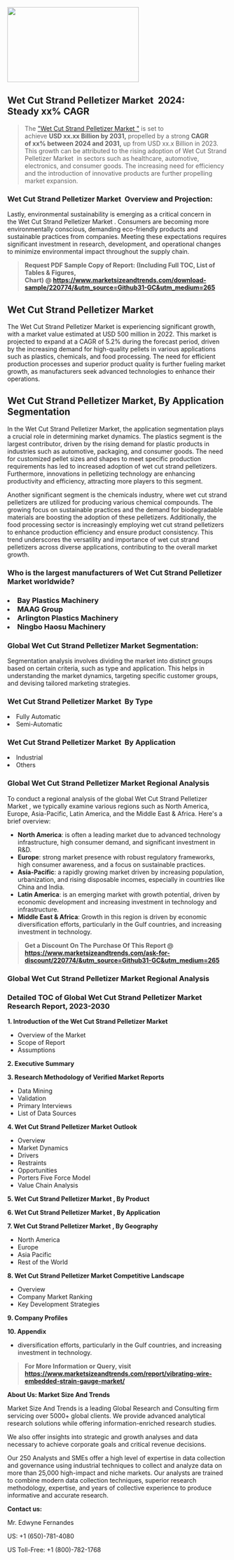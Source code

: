 <p><img class="alignnone size-medium wp-image-20088" src="https://ffe5etoiles.com/wp-content/uploads/2024/12/MST1-300x171.png" alt="" width="300" height="171" /></p><h2 id="ember46" class="ember-view reader-text-block__heading-2">Wet Cut Strand Pelletizer Market &nbsp;2024: Steady&nbsp;xx% CAGR</h2><blockquote id="ember47" class="ember-view reader-text-block__blockquote">The&nbsp;<a class="app-aware-link " href="https://www.marketsizeandtrends.com/download-sample/220774/&utm_source=Github31-GC&utm_medium=265" target="_blank" data-test-app-aware-link="">"Wet Cut Strand Pelletizer Market "</a>&nbsp;is set to achieve&nbsp;<strong>USD&nbsp;xx.xx&nbsp;Billion by 2031,</strong>&nbsp;propelled by a strong&nbsp;<strong>CAGR of&nbsp;xx% between 2024 and 2031,</strong>&nbsp;up from USD xx.x Billion in 2023. This growth can be attributed to the rising adoption of&nbsp;Wet Cut Strand Pelletizer Market &nbsp;in sectors such as healthcare, automotive, electronics, and consumer goods. The increasing need for efficiency and the introduction of innovative products are further propelling market expansion.</blockquote><h3 id="ember48" class="ember-view reader-text-block__heading-3">Wet Cut Strand Pelletizer Market &nbsp;Overview and Projection:</h3><p id="ember49" class="ember-view reader-text-block__paragraph">Lastly, environmental sustainability is emerging as a critical concern in the&nbsp;Wet Cut Strand Pelletizer Market . Consumers are becoming more environmentally conscious, demanding eco-friendly products and sustainable practices from companies. Meeting these expectations requires significant investment in research, development, and operational changes to minimize environmental impact throughout the supply chain.</p><blockquote id="ember50" class="ember-view reader-text-block__blockquote"><strong>Request PDF Sample Copy of Report: (Including Full TOC, List of Tables &amp; Figures, Chart)&nbsp;@&nbsp;<strong><a href="https://www.marketsizeandtrends.com/download-sample/220774/&utm_source=Github31-GC&utm_medium=265" target="_blank">https://www.marketsizeandtrends.com/download-sample/220774/&utm_source=Github31-GC&utm_medium=265</a></strong></strong></blockquote><h3 class=""><h2>Wet Cut Strand Pelletizer Market</h2><p>The Wet Cut Strand Pelletizer Market is experiencing significant growth, with a market value estimated at USD 500 million in 2022. This market is projected to expand at a CAGR of 5.2% during the forecast period, driven by the increasing demand for high-quality pellets in various applications such as plastics, chemicals, and food processing. The need for efficient production processes and superior product quality is further fueling market growth, as manufacturers seek advanced technologies to enhance their operations.</p><h2>Wet Cut Strand Pelletizer Market, By Application Segmentation</h2><p>In the Wet Cut Strand Pelletizer Market, the application segmentation plays a crucial role in determining market dynamics. The plastics segment is the largest contributor, driven by the rising demand for plastic products in industries such as automotive, packaging, and consumer goods. The need for customized pellet sizes and shapes to meet specific production requirements has led to increased adoption of wet cut strand pelletizers. Furthermore, innovations in pelletizing technology are enhancing productivity and efficiency, attracting more players to this segment.</p><p>Another significant segment is the chemicals industry, where wet cut strand pelletizers are utilized for producing various chemical compounds. The growing focus on sustainable practices and the demand for biodegradable materials are boosting the adoption of these pelletizers. Additionally, the food processing sector is increasingly employing wet cut strand pelletizers to enhance production efficiency and ensure product consistency. This trend underscores the versatility and importance of wet cut strand pelletizers across diverse applications, contributing to the overall market growth.</p></h3><h3 id="" class="">Who is the largest manufacturers of&nbsp;Wet Cut Strand Pelletizer Market worldwide?</h3><h3 class=""></Li><Li>Bay Plastics Machinery</Li><Li> MAAG Group</Li><Li> Arlington Plastics Machinery</Li><Li> Ningbo Haosu Machinery</h3><h3 id="ember53" class="ember-view reader-text-block__heading-3">Global&nbsp;Wet Cut Strand Pelletizer Market Segmentation:</h3><p id="ember54" class="ember-view reader-text-block__paragraph">Segmentation analysis involves dividing the market into distinct groups based on certain criteria, such as type and application. This helps in understanding the market dynamics, targeting specific customer groups, and devising tailored marketing strategies.</p><h3 id="" class="">Wet Cut Strand Pelletizer Market &nbsp;By Type</h3><p></Li><Li>Fully Automatic</Li><Li> Semi-Automatic</p><h3 id="" class="">Wet Cut Strand Pelletizer Market &nbsp;By Application</h3><p class=""></Li><Li>Industrial</Li><Li> Others</p><h3 id="ember62" class="ember-view reader-text-block__heading-3">Global Wet Cut Strand Pelletizer Market Regional Analysis</h3><p id="ember63" class="ember-view reader-text-block__paragraph">To conduct a regional analysis of the global Wet Cut Strand Pelletizer Market , we typically examine various regions such as North America, Europe, Asia-Pacific, Latin America, and the Middle East &amp; Africa. Here's a brief overview:</p><ul><li><strong>North America</strong>: is often a leading market due to advanced technology infrastructure, high consumer demand, and significant investment in R&amp;D.</li><li><strong>Europe</strong>: strong market presence with robust regulatory frameworks, high consumer awareness, and a focus on sustainable practices.</li><li><strong>Asia-Pacific</strong>: a rapidly growing market driven by increasing population, urbanization, and rising disposable incomes, especially in countries like China and India.</li><li><strong>Latin America</strong>: is an emerging market with growth potential, driven by economic development and increasing investment in technology and infrastructure.</li><li><strong>Middle East &amp; Africa</strong>: Growth in this region is driven by economic diversification efforts, particularly in the Gulf countries, and increasing investment in technology.</li></ul><blockquote id="ember61" class="ember-view reader-text-block__blockquote"><strong>Get a Discount On The Purchase Of This Report @ <strong><a href="https://html-cleaner.com/" target="">https://www.marketsizeandtrends.com/ask-for-discount/220774/&utm_source=Github31-GC&utm_medium=265</a></strong></strong></blockquote><h3 id="ember62" class="ember-view reader-text-block__heading-3">Global Wet Cut Strand Pelletizer Market Regional Analysis</h3><h3 id="" class="">Detailed TOC of Global Wet Cut Strand Pelletizer Market Research Report, 2023-2030</h3><p id="" class=""><strong>1. Introduction of the Wet Cut Strand Pelletizer Market </strong></p><ul><li>Overview of the Market</li><li>Scope of Report</li><li>Assumptions</li></ul><p id="" class=""><strong>2. Executive Summary</strong></p><p id="" class=""><strong>3. Research Methodology of Verified Market Reports</strong></p><ul><li>Data Mining</li><li>Validation</li><li>Primary Interviews</li><li>List of Data Sources</li></ul><p id="" class=""><strong>4. Wet Cut Strand Pelletizer Market Outlook</strong></p><ul><li>Overview</li><li>Market Dynamics</li><li>Drivers</li><li>Restraints</li><li>Opportunities</li><li>Porters Five Force Model</li><li>Value Chain Analysis</li></ul><p id="" class=""><strong>5. Wet Cut Strand Pelletizer Market , By Product</strong></p><p id="" class=""><strong>6. Wet Cut Strand Pelletizer Market , By Application</strong></p><p id="" class=""><strong>7. Wet Cut Strand Pelletizer Market , By Geography</strong></p><ul><li>North America</li><li>Europe</li><li>Asia Pacific</li><li>Rest of the World</li></ul><p id="" class=""><strong>8. Wet Cut Strand Pelletizer Market Competitive Landscape</strong></p><ul><li>Overview</li><li>Company Market Ranking</li><li>Key Development Strategies</li></ul><p id="" class=""><strong>9. Company Profiles</strong></p><p id="" class=""><strong>10. Appendix</strong></p><ul><li>diversification efforts, particularly in the Gulf countries, and increasing investment in technology.</li></ul><blockquote id="ember65" class="ember-view reader-text-block__blockquote"><strong>For More Information or Query, visit <strong><strong><a href="https://html-cleaner.com/" target="">https://www.marketsizeandtrends.com/report/vibrating-wire-embedded-strain-gauge-market/</a></strong></strong></strong></blockquote><p id="" class=""><strong>About Us: Market Size And Trends</strong></p><p id="" class="">Market Size And Trends is a leading Global Research and Consulting firm servicing over 5000+ global clients. We provide advanced analytical research solutions while offering information-enriched research studies.</p><p id="" class="">We also offer insights into strategic and growth analyses and data necessary to achieve corporate goals and critical revenue decisions.</p><p id="" class="">Our 250 Analysts and SMEs offer a high level of expertise in data collection and governance using industrial techniques to collect and analyze data on more than 25,000 high-impact and niche markets. Our analysts are trained to combine modern data collection techniques, superior research methodology, expertise, and years of collective experience to produce informative and accurate research.</p><p id="" class=""><strong>Contact us:</strong></p><p id="" class="">Mr. Edwyne Fernandes</p><p id="" class="">US: +1 (650)-781-4080</p><p id="" class="">US Toll-Free: +1 (800)-782-1768</p>
